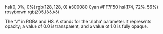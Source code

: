 hsl(0, 0%, 0%)
rgb(128, 128, 0)
#800080
Cyan
#FF7F50
hsl(174, 72%, 56%)
rosybrown
rgb(205,133,63)


The “a” in RGBA and HSLA stands for the ‘alpha’ parameter. It represents opacity; a value of 0.0 is transparent, and a value of 1.0 is fully opaque.
